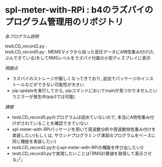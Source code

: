 # spl-meter-with-RPi : b4のラズパイのプログラム管理用のリポジトリ

*各プログラム説明*

testLCD_record2.py :   
testLCD_record5.py : MEMSマイクから拾った音圧データにA特性重み付け(たぶんできている)をしてRMSレベルをラズパイ付属の小型ディスプレイに表示

*問題点*

* ラズパイのストレージが厳しくなってきており, 追加でパッケージのインストールなどができない可能性が大きい  
* pip updateを実行してから, pipコマンドにおいてmainが見つかりませんというエラーが発生中(pip3では可能)

*課題*

* testLCD_record5.pyのプログラムは読めていないので, 本当にA特性重み付けがされていることを確認できていない  
* spl-meter-with-RPiパッケージを用いて周波数分析や周波数特性重み付けを実装したい(もしくは, サウンドプログラミング演習のプログラムをベースに同じ機能を実装したい)  
* testLCD_record2.pyからspl-meter-with-RPiの機能を呼び出したい()  
* testLCD_record3.pyで実現したいことは｢RMS計算値を取得して表示させる｣｢｣
